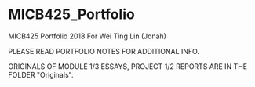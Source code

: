 # MICB425_Portfolio
MICB425 Portfolio 2018 For Wei Ting Lin (Jonah)

PLEASE READ PORTFOLIO NOTES FOR ADDITIONAL INFO.

ORIGINALS OF MODULE 1/3 ESSAYS, PROJECT 1/2 REPORTS ARE IN THE FOLDER "Originals".
